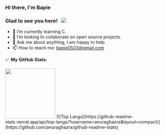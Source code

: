 ### Hi there, I'm Bapie

### Glad to see you here! &nbsp; ![](https://visitor-badge.glitch.me/badge?page_id=xiaopan24)

- 🌱 I’m currently learning C.
- 👯 I’m looking to collaborate on open source projects.
- 💬 Ask me about anything, I am happy to help
- 📫 How to reach me: bapie0503@gmail.com

📈 **My GitHub Stats:**

<p>
  <img height="160em" src="https://github-readme-stats.vercel.app/api?username=xiaopan24&show_icons=true&hide_border=true&&count_private=true&include_all_commits=true" />
[![Top Langs](https://github-readme-stats.vercel.app/api/top-langs/?username=anuraghazra&layout=compact)](https://github.com/anuraghazra/github-readme-stats)

